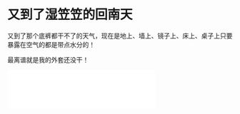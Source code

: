 # 又到了湿笠笠的回南天

又到了那个底裤都干不了的天气，现在是地上、墙上、镜子上、床上、桌子上只要暴露在空气的都是带点水分的！

最离谱就是我的外套还没干！

<iframe frameborder="no" border="0" marginwidth="0" marginheight="0" width=330 height=86 src="//music.163.com/outchain/player?type=2&id=1464661022&auto=1&height=66"></iframe>